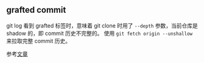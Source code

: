 ## grafted commit

git log 看到 grafted 标签时，意味着 git clone 时用了 `--depth` 参数，当前仓库是 shadow 的，即 commit 历史不完整的。
使用 `git fetch origin --unshallow` 来拉取完整 commit 历史。

参考[文章](https://noiseyou99.medium.com/git-%E4%BD%BF%E7%94%A8unshallow%E4%BE%86%E8%A7%A3%E9%99%A4grafted%E7%8B%80%E6%85%8B-%E4%BE%86%E8%A7%A3%E6%B1%BA%E4%BD%BF%E7%94%A8depth%E7%9A%84%E5%95%8F%E9%A1%8C-6bb9dfbb554c)
